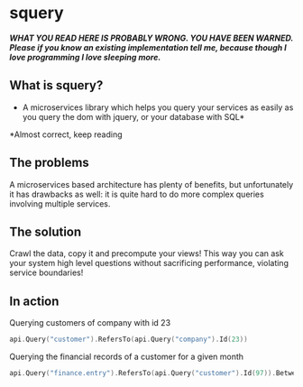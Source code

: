 squery
======

***WHAT YOU READ HERE IS PROBABLY WRONG. YOU HAVE BEEN WARNED. Please if you know an existing implementation tell me, because though I love programming I love sleeping more.***

What is squery?
---
- A microservices library which helps you query your services as easily as you query the dom with jquery, or your database with SQL*

*Almost correct, keep reading

The problems
---
A microservices based architecture has plenty of benefits, but unfortunately it has drawbacks as well: it is quite hard to do more complex queries involving multiple services.

The solution
---
Crawl the data, copy it and precompute your views! This way you can ask your system high level questions without sacrificing performance, violating service boundaries! 

In action
---

Querying customers of company with id 23
```go
api.Query("customer").RefersTo(api.Query("company").Id(23))
```

Querying the financial records of a customer for a given month
```go
api.Query("finance.entry").RefersTo(api.Query("customer").Id(97)).Between("timeStamp", monthBegin, monthEnd)
```
